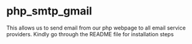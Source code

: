 # php_smtp_gmail
This allows us to send email from our php webpage to all email service providers. Kindly go through the README file for installation steps
